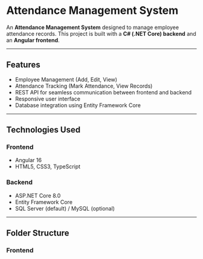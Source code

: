 # Attendance Management System

An **Attendance Management System** designed to manage employee attendance records. This project is built with a **C# (.NET Core) backend** and an **Angular frontend**.

---

## Features
- Employee Management (Add, Edit, View)
- Attendance Tracking (Mark Attendance, View Records)
- REST API for seamless communication between frontend and backend
- Responsive user interface
- Database integration using Entity Framework Core

---

## Technologies Used
### Frontend
- Angular 16
- HTML5, CSS3, TypeScript

### Backend
- ASP.NET Core 8.0
- Entity Framework Core
- SQL Server (default) / MySQL (optional)

---

## Folder Structure
### Frontend
